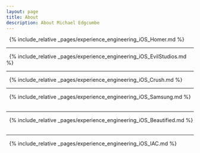 ```yaml
---
layout: page
title: About
description: About Michael Edgcumbe
---
```


&nbsp;
{% include_relative _pages/experience_engineering_iOS_Homer.md %}
&nbsp;
___
&nbsp;
{% include_relative _pages/experience_engineering_iOS_EvilStudios.md %}
&nbsp;
___
&nbsp;
{% include_relative _pages/experience_engineering_iOS_Crush.md %}
&nbsp;
___
&nbsp;
{% include_relative _pages/experience_engineering_iOS_Samsung.md %}
&nbsp;
___
&nbsp;
{% include_relative _pages/experience_engineering_iOS_Beautified.md %}
&nbsp;
___
&nbsp;
{% include_relative _pages/experience_engineering_iOS_IAC.md %}
&nbsp;
